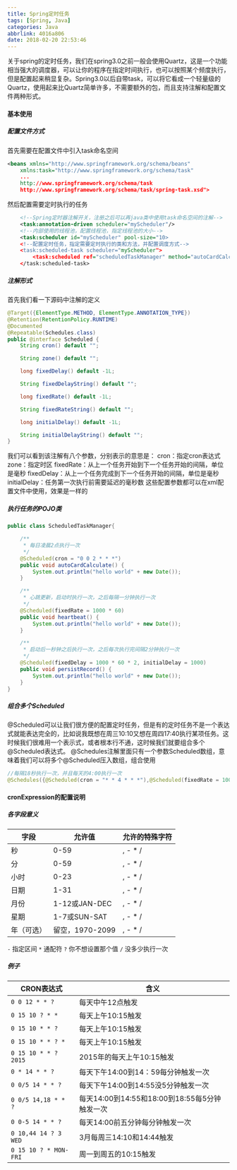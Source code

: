 ```yaml
---
title: Spring定时任务
tags: [Spring, Java]
categories: Java
abbrlink: 4016a806
date: 2018-02-20 22:53:46
---
```


关于spring的定时任务，我们在spring3.0之前一般会使用Quartz，这是一个功能相当强大的调度器，可以让你的程序在指定时间执行，也可以按照某个频度执行，但是配置起来稍显复杂。Spring3.0以后自带task，可以将它看成一个轻量级的Quartz，使用起来比Quartz简单许多，不需要额外的包，而且支持注解和配置文件两种形式。
#### 基本使用
##### 配置文件方式
首先需要在配置文件中引入task命名空间
```xml
<beans xmlns="http://www.springframework.org/schema/beans"
	xmlns:task="http://www.springframework.org/schema/task"
    ...
    http://www.springframework.org/schema/task
    http://www.springframework.org/schema/task/spring-task.xsd">
```
然后配置需要定时执行的任务
```xml
	<!--Spring定时器注解开关，注册之后可以再java类中使用task命名空间的注解-->
	<task:annotation-driven scheduler="myScheduler"/>
    <!--内部使用的线程池，配置线程池，指定线程池的大小-->
    <task:scheduler id="myScheduler" pool-size="10>
    <!--配置定时任务，指定需要定时执行的类和方法，并配置调度方式-->
    <task:scheduled-task scheduler="myScheduler">
    	<task:scheduled ref="scheduledTaskManager" method="autoCardCalculate" cron="0 5 * * * *"/>
    </task:scheduled-task>
```

<!--more-->

##### 注解形式
首先我们看一下源码中注解的定义
```java
@Target({ElementType.METHOD, ElementType.ANNOTATION_TYPE})
@Retention(RetentionPolicy.RUNTIME)
@Documented
@Repeatable(Schedules.class)
public @interface Scheduled {
    String cron() default "";

    String zone() default "";

    long fixedDelay() default -1L;

    String fixedDelayString() default "";

    long fixedRate() default -1L;

    String fixedRateString() default "";

    long initialDelay() default -1L;

    String initialDelayString() default "";
}
```
我们可以看到该注解有八个参数，分别表示的意思是：
cron：指定cron表达式
zone：指定时区
fixedRate：从上一个任务开始到下一个任务开始的间隔，单位是毫秒
fixedDelay：从上一个任务完成到下一个任务开始的间隔，单位是毫秒
initialDelay：任务第一次执行前需要延迟的毫秒数
这些配置参数都可以在xml配置文件中使用，效果是一样的
##### 执行任务的POJO类
```java
public class ScheduledTaskManager{

	/**
     * 每日凌晨2点执行一次
     */
    @Scheduled(cron = "0 0 2 * * *")
    public void autoCardCalculate() {
        System.out.println("hello world" + new Date());
    }

    /**
     * 心跳更新，启动时执行一次，之后每隔一分钟执行一次
     */
    @Scheduled(fixedRate = 1000 * 60)
    public void heartbeat() {
        System.out.println("hello world" + new Date());
    }

    /**
     * 启动后一秒钟之后执行一次，之后每次执行完间隔2分钟执行一次
     */
    @Scheduled(fixedDelay = 1000 * 60 * 2, initialDelay = 1000)
    public void persistRecord() {
        System.out.println("hello world" + new Date());
    }
}
```
##### 组合多个Scheduled
@Scheduled可以让我们很方便的配置定时任务，但是有的定时任务不是一个表达式就能表达完全的，比如说我既想在周三10:10又想在周四17:40执行某项任务。这时候我们很难用一个表示式，或者根本行不通，这时候我们就要组合多个@Scheduled表达式。
@Schedules注解里面只有一个参数Scheduled数组，意味着我们可以将多个@Scheduled压入数组，组合使用
```java
//每隔18秒执行一次，并且每天的4:00执行一次
@Schedules({@Scheduled(cron = "* * 4 * * *"),@Scheduled(fixedRate = 1000*18)})
```
#### cronExpression的配置说明
##### 各字段意义

字段        | 允许值      |允许的特殊字符
-----------|------------|------------
秒          | 0-59      | , - * /
分          | 0-59      | , - * /
小时        | 0-23       | , - * /
日期        | 1-31       | , - * /
月份        | 1-12或JAN-DEC| , - * /
星期        | 1-7或SUN-SAT        | , - * /
年（可选）   | 留空，1970-2099 | , - * /
`-` 指定区间
`*` 通配符
`?` 你不想设置那个值
`/` 没多少执行一次
##### 例子
CRON表达式     | 含义
--------------|---------------
`0 0 12 * * ?`| 每天中午12点触发
`0 15 10 ? * *`|每天上午10:15触发
`0 15 10 * * ?`|每天上午10:15触发
`0 15 10 * * ? *`| 每天上午10:15触发
`0 15 10 * * ? 2015`| 2015年的每天上午10:15触发
`0 * 14 * * ?`| 每天下午14:00到14：59每分钟触发一次
`0 0/5 14 * * ?`|每天下午14:00到14:55没5分钟触发一次
`0 0/5 14,18 * * ?`|每天14:00到14:55和18:00到18:55每5分钟触发一次
`0 0-5 14 * * ?`| 每天14:00前五分钟每分钟触发一次
`0 10,44 14 ? 3 WED`|3月每周三14:10和14:44触发
`0 15 10 ? * MON-FRI`|周一到周五的10:15触发
